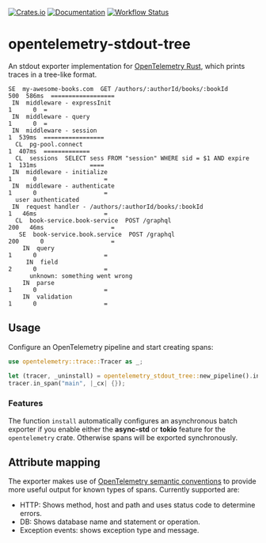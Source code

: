[![Crates.io](https://img.shields.io/crates/v/opentelemetry-stdout-tree.svg)](https://crates.io/crates/opentelemetry-stdout-tree)
[![Documentation](https://docs.rs/opentelemetry-stdout-tree/badge.svg)](https://docs.rs/opentelemetry-stdout-tree)
[![Workflow Status](https://github.com/frigus02/opentelemetry-stdout-tree/workflows/CI/badge.svg)](https://github.com/frigus02/opentelemetry-stdout-tree/actions?query=workflow%3A%22CI%22)

# opentelemetry-stdout-tree

An stdout exporter implementation for [OpenTelemetry Rust], which prints traces in a tree-like
format.

[opentelemetry rust]: https://github.com/open-telemetry/opentelemetry-rust

```
SE  my-awesome-books.com  GET /authors/:authorId/books/:bookId         500  586ms  ==================
 IN  middleware - expressInit                                            1      0  =
 IN  middleware - query                                                  1      0  =
 IN  middleware - session                                                1  539ms  =================
  CL  pg-pool.connect                                                    1  407ms  =============
  CL  sessions  SELECT sess FROM "session" WHERE sid = $1 AND expire     1  131ms               ====
 IN  middleware - initialize                                             1      0                   =
 IN  middleware - authenticate                                           1      0                   =
  user authenticated
 IN  request handler - /authors/:authorId/books/:bookId                  1   46ms                   =
  CL  book-service.book-service  POST /graphql                         200   46ms                   =
   SE  book-service.book.service  POST /graphql                        200      0                   =
    IN  query                                                            1      0                   =
     IN  field                                                           2      0                   =
      unknown: something went wrong
    IN  parse                                                            1      0                   =
    IN  validation                                                       1      0                   =
```

## Usage

Configure an OpenTelemetry pipeline and start creating spans:

```rust
use opentelemetry::trace::Tracer as _;

let (tracer, _uninstall) = opentelemetry_stdout_tree::new_pipeline().install();
tracer.in_span("main", |_cx| {});
```

### Features

The function `install` automatically configures an asynchronous batch exporter if you enable
either the **async-std** or **tokio** feature for the `opentelemetry` crate. Otherwise spans
will be exported synchronously.

## Attribute mapping

The exporter makes use of [OpenTelemetry semantic conventions] to provide more useful output
for known types of spans. Currently supported are:

- HTTP: Shows method, host and path and uses status code to determine errors.
- DB: Shows database name and statement or operation.
- Exception events: shows exception type and message.

[opentelemetry semantic conventions]: https://github.com/open-telemetry/opentelemetry-specification/tree/master/specification/trace/semantic_conventions
